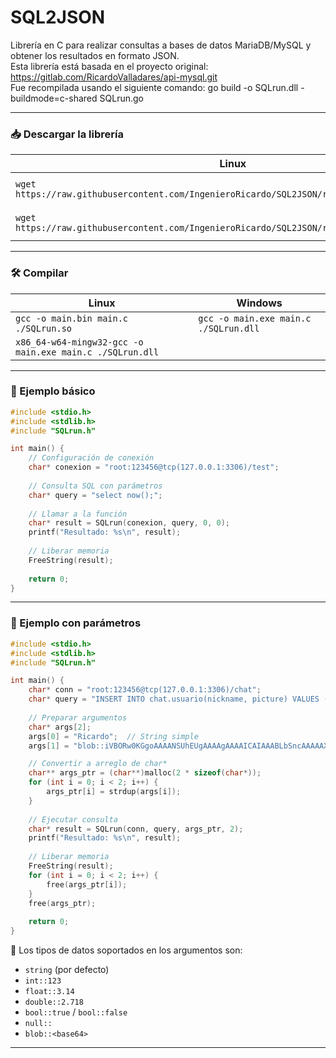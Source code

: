 # SQL2JSON

Librería en C para realizar consultas a bases de datos MariaDB/MySQL y obtener los resultados en formato JSON.  
Esta librería está basada en el proyecto original: https://gitlab.com/RicardoValladares/api-mysql.git  
Fue recompilada usando el siguiente comando: go build -o SQLrun.dll -buildmode=c-shared SQLrun.go

---

### 📥 Descargar la librería

| Linux | Windows |
| --- | --- |
| `wget https://raw.githubusercontent.com/IngenieroRicardo/SQL2JSON/refs/heads/main/SQLrun.so` | `Invoke-WebRequest https://raw.githubusercontent.com/IngenieroRicardo/SQL2JSON/refs/heads/main/SQLrun.dll -OutFile ./SQLrun.dll` |
| `wget https://raw.githubusercontent.com/IngenieroRicardo/SQL2JSON/refs/heads/main/SQLrun.h` | `Invoke-WebRequest https://raw.githubusercontent.com/IngenieroRicardo/SQL2JSON/refs/heads/main/SQLrun.h -OutFile ./SQLrun.h` |

---

### 🛠️ Compilar

| Linux | Windows |
| --- | --- |
| `gcc -o main.bin main.c ./SQLrun.so` | `gcc -o main.exe main.c ./SQLrun.dll` |
| `x86_64-w64-mingw32-gcc -o main.exe main.c ./SQLrun.dll` |  |

---

### 🧪 Ejemplo básico

```C
#include <stdio.h>
#include <stdlib.h>
#include "SQLrun.h"

int main() {
    // Configuración de conexión
    char* conexion = "root:123456@tcp(127.0.0.1:3306)/test";
    
    // Consulta SQL con parámetros
    char* query = "select now();";
        
    // Llamar a la función
    char* result = SQLrun(conexion, query, 0, 0);
    printf("Resultado: %s\n", result);
    
    // Liberar memoria
    FreeString(result);
    
    return 0;
}
```

---

### 🧪 Ejemplo con parámetros

```C
#include <stdio.h>
#include <stdlib.h>
#include "SQLrun.h"

int main() {
    char* conn = "root:123456@tcp(127.0.0.1:3306)/chat";
    char* query = "INSERT INTO chat.usuario(nickname, picture) VALUES (?, ?);";
    
    // Preparar argumentos
    char* args[2];
    args[0] = "Ricardo";  // String simple
    args[1] = "blob::iVBORw0KGgoAAAANSUhEUgAAAAgAAAAICAIAAABLbSncAAAAAXNSR0IArs4c6QAAAARnQU1BAACxjwv8YQUAAAAJcEhZcwAADsMAAA7DAcdvqGQAAAArSURBVBhXY/iPA0AlGBgwGFAKlwQmAKrAIgcVRZODCsI5cAAVgVDo4P9/AHe4m2U/OJCWAAAAAElFTkSuQmCC";  // Imagen en base64

    // Convertir a arreglo de char*
    char** args_ptr = (char**)malloc(2 * sizeof(char*));
    for (int i = 0; i < 2; i++) {
        args_ptr[i] = strdup(args[i]);
    }
    
    // Ejecutar consulta
    char* result = SQLrun(conn, query, args_ptr, 2);
    printf("Resultado: %s\n", result);
    
    // Liberar memoria
    FreeString(result);
    for (int i = 0; i < 2; i++) {
        free(args_ptr[i]);
    }
    free(args_ptr);
    
    return 0;
}
```



📝 Los tipos de datos soportados en los argumentos son:
- `string` (por defecto)
- `int::123`
- `float::3.14`
- `double::2.718`
- `bool::true` / `bool::false`
- `null::`
- `blob::<base64>`

---

